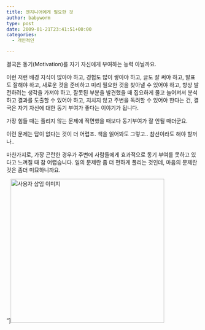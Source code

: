 ```yaml
---
title: 엔지니어에게 필요한 것
author: babyworm
type: post
date: 2009-01-21T23:41:51+00:00
categories:
  - 개인적인

---
```

결국은 동기(Motivation)를 자기 자신에게 부여하는 능력 아닐까요. 

  
  


이런 저런 배경 지식이 많아야 하고, 경험도 많이 쌓아야 하고, 글도 잘 써야 하고, 발표도 잘해야 하고, 새로운 것을 준비하고 미리 필요한 것을 찾아낼 수 있어야 하고, 항상 발전하려는 생각을 가져야 하고, 잘못된 부분을 발견했을 때 집요하게 물고 늘어져서 분석하고 결과를 도출할 수 있어야 하고, 지치지 않고 주변을 독려할 수 있어야 한다는 건, 결국은 자기 자신에 대한 동기 부여가 좋다는 이야기가 됩니다. 

  


가장 힘들 때는 풀리지 않는 문제에 직면했을 때보다 동기부여가 잘 안될 때더군요. 

  


이런 문제는 답이 없다는 것이 더 어렵죠. 책을 읽어봐도 그렇고.. 참선이라도 해야 할꺼나.. 

  


마찬가지로, 가장 곤란한 경우가 주변에 사람들에게 효과적으로 동기 부여를 못하고 있다고 느껴질 때 참 어렵습니다. 일의 문제란 좀 더 편하게 풀리는 것인데, 마음의 문제란 것은 좀더 미묘하니까요.  
  
  
&#8221;]<img loading="lazy" decoding="async" src="https://i0.wp.com/babyworm.net/wordpress/wp-content/uploads/1/cfile27.uf.146DD5574D6A7B101B3322.jpg?resize=400%2C375" width="400" height="375" alt="사용자 삽입 이미지" data-recalc-dims="1" />